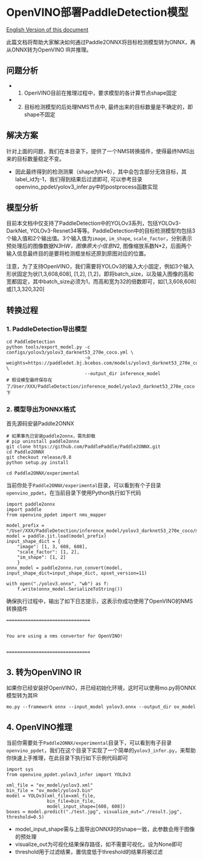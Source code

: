 # OpenVINO部署PaddleDetection模型

[English Version of this document](./openvino_ppdet_en.md)

此篇文档将帮助大家解决如何通过Paddle2ONNX将目标检测模型转为ONNX，再从ONNX转为OpenVINO IR并推理。

## 问题分析

- 1. OpenVINO目前在推理过程中，要求模型的各计算节点shape固定
- 2. 目标检测模型的后处理NMS节点中, 最终出来的目标数量是不确定的，即shape不固定

## 解决方案

针对上面的问题，我们在本目录下，提供了一个NMS转换插件，使得最终NMS出来的目标数量稳定不变。

- 因此最终得到的检测测果（shape为N*6），其中会包含部分无效目标，其label_id为-1，我们得到结果后过滤即可, 可以参考目录openvino_ppdet/yolov3_infer.py中的postprocess函数实现

## 模型分析

目前本文档中仅支持了PaddleDetection中的YOLOv3系列，包括YOLOv3-DarkNet, YOLOv3-Resnet34等等。PaddleDetection中的目标检测模型均包括3个输入值和2个输出值。3个输入值为`image`, `im_shape`, `scale_factor`，分别表示预处理后的图像数据N*3*H*W，图像原大小信息N*2, 图像缩放系数N*2，后面两个输入信息最终目的是要将检测框坐标还原到原图对应的位置。  

注意，为了支持OpenVINO，我们需要将YOLOv3的输入大小固定，例如3个输入形状固定为状[1,3,608,608], [1,2], [1,2]，即将batch_size，以及输入图像的高和宽都固定，其中batch_size必须为1，而高和宽为32的倍数即可，如[1,3,608,608]或[1,3,320,320]

## 转换过程

### 1. PaddleDetection导出模型

```
cd PaddleDetection
python tools/export_model.py -c configs/yolov3/yolov3_darknet53_270e_coco.yml \
                             -o weights=https://paddledet.bj.bcebos.com/models/yolov3_darknet53_270e_coco.pdparams \
                             --output_dir inference_model
# 假设模型最终保存在了/User/XXX/PaddleDetection/inference_model/yolov3_darknet53_270e_coco下
```

### 2. 模型导出为ONNX格式
首先源码安装Paddle2ONNX
```
# 如果事先已安装paddle2onnx，需先卸载
# pip uninstall paddle2onnx
git clone https://github.com/PaddlePaddle/Paddle2ONNX.git
cd Paddle2ONNX
git checkout release/0.8
python setup.py install

cd Paddle2ONNX/experimental
```

当前你处于`Paddle2ONNX/experimental`目录，可以看到有个子目录`openvino_ppdet`，在当前目录下使用Python执行如下代码
```
import paddle2onnx
import paddle
from openvino_ppdet import nms_mapper

model_prefix = "/User/XXX/PaddleDetection/inference_model/yolov3_darknet53_270e_coco/model"
model = paddle.jit.load(model_prefix)
input_shape_dict = {
    "image": [1, 3, 608, 608],
    "scale_factor": [1, 2],
    "im_shape": [1, 2]
    }
onnx_model = paddle2onnx.run_convert(model, input_shape_dict=input_shape_dict, opset_version=11)

with open("./yolov3.onnx", "wb") as f:
    f.write(onnx_model.SerializeToString())
```
确保执行过程中，输出了如下日志提示，这表示你成功使用了OpenVINO的NMS转换插件
```
===============================


You are using a nms convertor for OpenVINO!


===============================
```

## 3. 转为OpenVINO IR
如果你已经安装好OpenVINO，并已经初始化环境，这时可以使用mo.py将ONNX模型转为其IR
```
mo.py --framework onnx --input_model yolov3.onnx --output_dir ov_model
```

## 4. OpenVINO推理
当前你需要处于`Paddle2ONNX/experimental`目录下，可以看到有子目录`openvino_ppdet`，我们在这个目录下实现了一个简单的`yolov3_infer.py`，来帮助你快速上手推理，在此目录下执行如下示例代码即可
```
import sys
from openvino_ppdet.yolov3_infer import YOLOv3

xml_file = "ov_model/yolov3.xml"
bin_file = "ov_model/yolov3.bin"
model = YOLOv3(xml_file=xml_file,
               bin_file=bin_file,
               model_input_shape=[608, 608])
boxes = model.predict("./test.jpg", visualize_out="./result.jpg", threshold=0.5)
```
- model_input_shape需与上面导出ONNX时的shape一致，此参数会用于图像的预处理
- visualize_out为可视化结果保存路径，如不需要可视化，设为None即可
- threshold用于过滤结果，置信度低于threshold的结果将被过滤
